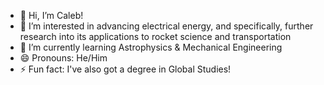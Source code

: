 - 👋 Hi, I’m Caleb!
- 👀 I’m interested in advancing electrical energy, and specifically, further research into its applications to rocket science and transportation
- 🌱 I’m currently learning Astrophysics & Mechanical Engineering
- 😄 Pronouns: He/Him
- ⚡ Fun fact: I've also got a degree in Global Studies! 

<!---
CalOfHouseEb/CalOfHouseEb is a ✨ special ✨ repository because its `README.md` (this file) appears on your GitHub profile.
You can click the Preview link to take a look at your changes.
--->
